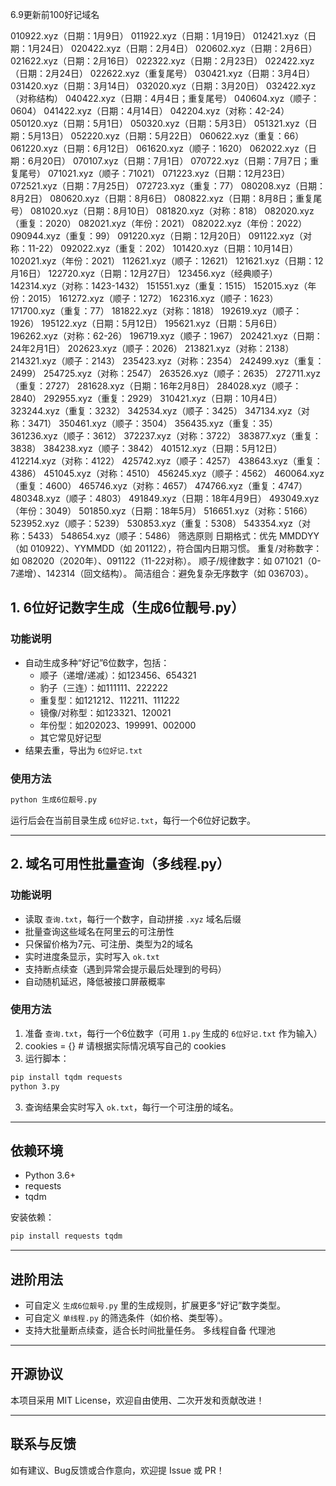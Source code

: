 6.9更新前100好记域名

010922.xyz（日期：1月9日）
011922.xyz（日期：1月19日）
012421.xyz（日期：1月24日）
020422.xyz（日期：2月4日）
020602.xyz（日期：2月6日）
021622.xyz（日期：2月16日）
022322.xyz（日期：2月23日）
022422.xyz（日期：2月24日）
022622.xyz（重复尾号）
030421.xyz（日期：3月4日）
031420.xyz（日期：3月14日）
032020.xyz（日期：3月20日）
032422.xyz（对称结构）
040422.xyz（日期：4月4日；重复尾号）
040604.xyz（顺子：0604）
041422.xyz（日期：4月14日）
042204.xyz（对称：42-24）
050120.xyz（日期：5月1日）
050320.xyz（日期：5月3日）
051321.xyz（日期：5月13日）
052220.xyz（日期：5月22日）
060622.xyz（重复：66）
061220.xyz（日期：6月12日）
061620.xyz（顺子：1620）
062022.xyz（日期：6月20日）
070107.xyz（日期：7月1日）
070722.xyz（日期：7月7日；重复尾号）
071021.xyz（顺子：71021）
071223.xyz（日期：12月23日）
072521.xyz（日期：7月25日）
072723.xyz（重复：77）
080208.xyz（日期：8月2日）
080620.xyz（日期：8月6日）
080822.xyz（日期：8月8日；重复尾号）
081020.xyz（日期：8月10日）
081820.xyz（对称：818）
082020.xyz（重复：2020）
082021.xyz（年份：2021）
082022.xyz（年份：2022）
090944.xyz（重复：99）
091220.xyz（日期：12月20日）
091122.xyz（对称：11-22）
092022.xyz（重复：202）
101420.xyz（日期：10月14日）
102021.xyz（年份：2021）
112621.xyz（顺子：12621）
121621.xyz（日期：12月16日）
122720.xyz（日期：12月27日）
123456.xyz（经典顺子）
142314.xyz（对称：1423-1432）
151551.xyz（重复：1515）
152015.xyz（年份：2015）
161272.xyz（顺子：1272）
162316.xyz（顺子：1623）
171700.xyz（重复：77）
181822.xyz（对称：1818）
192619.xyz（顺子：1926）
195122.xyz（日期：5月12日）
195621.xyz（日期：5月6日）
196262.xyz（对称：62-26）
196719.xyz（顺子：1967）
202421.xyz（日期：24年2月1日）
202623.xyz（顺子：2026）
213821.xyz（对称：2138）
214321.xyz（顺子：2143）
235423.xyz（对称：2354）
242499.xyz（重复：2499）
254725.xyz（对称：2547）
263526.xyz（顺子：2635）
272711.xyz（重复：2727）
281628.xyz（日期：16年2月8日）
284028.xyz（顺子：2840）
292955.xyz（重复：2929）
310421.xyz（日期：10月4日）
323244.xyz（重复：3232）
342534.xyz（顺子：3425）
347134.xyz（对称：3471）
350461.xyz（顺子：3504）
356435.xyz（重复：35）
361236.xyz（顺子：3612）
372237.xyz（对称：3722）
383877.xyz（重复：3838）
384238.xyz（顺子：3842）
401512.xyz（日期：5月12日）
412214.xyz（对称：4122）
425742.xyz（顺子：4257）
438643.xyz（重复：4386）
451045.xyz（对称：4510）
456245.xyz（顺子：4562）
460064.xyz（重复：4600）
465746.xyz（对称：4657）
474766.xyz（重复：4747）
480348.xyz（顺子：4803）
491849.xyz（日期：18年4月9日）
493049.xyz（年份：3049）
501850.xyz（日期：18年5月）
516651.xyz（对称：5166）
523952.xyz（顺子：5239）
530853.xyz（重复：5308）
543354.xyz（对称：5433）
548654.xyz（顺子：5486）
筛选原则
日期格式：优先 MMDDYY（如 010922）、YYMMDD（如 201122），符合国内日期习惯。
重复/对称数字：如 082020（2020年）、091122（11-22对称）。
顺子/规律数字：如 071021（0-7递增）、142314（回文结构）。
简洁组合：避免复杂无序数字（如 036703）。



## 1. 6位好记数字生成（生成6位靓号.py）

### 功能说明

- 自动生成多种“好记”6位数字，包括：
  - 顺子（递增/递减）：如123456、654321
  - 豹子（三连）：如111111、222222
  - 重复型：如121212、112211、111222
  - 镜像/对称型：如123321、120021
  - 年份型：如202023、199991、002000
  - 其它常见好记型
- 结果去重，导出为 `6位好记.txt`

### 使用方法

```bash
python 生成6位靓号.py
```

运行后会在当前目录生成 `6位好记.txt`，每行一个6位好记数字。

---

## 2. 域名可用性批量查询（多线程.py）

### 功能说明

- 读取 `查询.txt`，每行一个数字，自动拼接 `.xyz` 域名后缀
- 批量查询这些域名在阿里云的可注册性
- 只保留价格为7元、可注册、类型为2的域名
- 实时进度条显示，实时写入 `ok.txt`
- 支持断点续查（遇到异常会提示最后处理到的号码）
- 自动随机延迟，降低被接口屏蔽概率

### 使用方法

1. 准备 `查询.txt`，每行一个6位数字（可用 `1.py` 生成的 `6位好记.txt` 作为输入）
2. cookies = {}  # 请根据实际情况填写自己的 cookies
3. 运行脚本：

```bash
pip install tqdm requests
python 3.py
```

3. 查询结果会实时写入 `ok.txt`，每行一个可注册的域名。

---

## 依赖环境

- Python 3.6+
- requests
- tqdm

安装依赖：

```bash
pip install requests tqdm
```

---

## 进阶用法

- 可自定义 `生成6位靓号.py` 里的生成规则，扩展更多“好记”数字类型。
- 可自定义 `单线程.py` 的筛选条件（如价格、类型等）。
- 支持大批量断点续查，适合长时间批量任务。
多线程自备 代理池
---

## 开源协议

本项目采用 MIT License，欢迎自由使用、二次开发和贡献改进！

---

## 联系与反馈

如有建议、Bug反馈或合作意向，欢迎提 Issue 或 PR！
